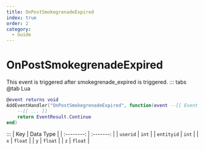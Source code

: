 ```yaml
---
title: OnPostSmokegrenadeExpired
index: true
order: 2
category:
  - Guide
---
```


# OnPostSmokegrenadeExpired
This event is triggered after smokegrenade_expired is triggered.
::: tabs
@tab Lua
```lua
@event returns void
AddEventHandler("OnPostSmokegrenadeExpired", function(event --[[ Event ]])
    --[[ ... ]]
    return EventResult.Continue
end)
```

:::
|     Key    | Data Type |
| :--------: | :-------: |
|  `userid`  |   `int`   |
| `entityid` |   `int`   |
|     `x`    |  `float`  |
|     `y`    |  `float`  |
|     `z`    |  `float`  |